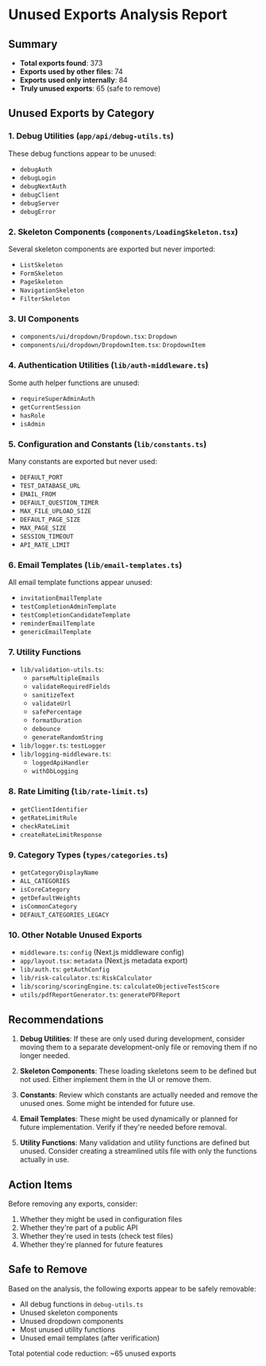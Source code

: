 # Unused Exports Analysis Report

## Summary

- **Total exports found**: 373
- **Exports used by other files**: 74
- **Exports used only internally**: 84
- **Truly unused exports**: 65 (safe to remove)

## Unused Exports by Category

### 1. Debug Utilities (`app/api/debug-utils.ts`)
These debug functions appear to be unused:
- `debugAuth`
- `debugLogin`
- `debugNextAuth`
- `debugClient`
- `debugServer`
- `debugError`

### 2. Skeleton Components (`components/LoadingSkeleton.tsx`)
Several skeleton components are exported but never imported:
- `ListSkeleton`
- `FormSkeleton`
- `PageSkeleton`
- `NavigationSkeleton`
- `FilterSkeleton`

### 3. UI Components
- `components/ui/dropdown/Dropdown.tsx`: `Dropdown`
- `components/ui/dropdown/DropdownItem.tsx`: `DropdownItem`

### 4. Authentication Utilities (`lib/auth-middleware.ts`)
Some auth helper functions are unused:
- `requireSuperAdminAuth`
- `getCurrentSession`
- `hasRole`
- `isAdmin`

### 5. Configuration and Constants (`lib/constants.ts`)
Many constants are exported but never used:
- `DEFAULT_PORT`
- `TEST_DATABASE_URL`
- `EMAIL_FROM`
- `DEFAULT_QUESTION_TIMER`
- `MAX_FILE_UPLOAD_SIZE`
- `DEFAULT_PAGE_SIZE`
- `MAX_PAGE_SIZE`
- `SESSION_TIMEOUT`
- `API_RATE_LIMIT`

### 6. Email Templates (`lib/email-templates.ts`)
All email template functions appear unused:
- `invitationEmailTemplate`
- `testCompletionAdminTemplate`
- `testCompletionCandidateTemplate`
- `reminderEmailTemplate`
- `genericEmailTemplate`

### 7. Utility Functions
- `lib/validation-utils.ts`:
  - `parseMultipleEmails`
  - `validateRequiredFields`
  - `sanitizeText`
  - `validateUrl`
  - `safePercentage`
  - `formatDuration`
  - `debounce`
  - `generateRandomString`
- `lib/logger.ts`: `testLogger`
- `lib/logging-middleware.ts`:
  - `loggedApiHandler`
  - `withDbLogging`

### 8. Rate Limiting (`lib/rate-limit.ts`)
- `getClientIdentifier`
- `getRateLimitRule`
- `checkRateLimit`
- `createRateLimitResponse`

### 9. Category Types (`types/categories.ts`)
- `getCategoryDisplayName`
- `ALL_CATEGORIES`
- `isCoreCategory`
- `getDefaultWeights`
- `isCommonCategory`
- `DEFAULT_CATEGORIES_LEGACY`

### 10. Other Notable Unused Exports
- `middleware.ts`: `config` (Next.js middleware config)
- `app/layout.tsx`: `metadata` (Next.js metadata export)
- `lib/auth.ts`: `getAuthConfig`
- `lib/risk-calculator.ts`: `RiskCalculator`
- `lib/scoring/scoringEngine.ts`: `calculateObjectiveTestScore`
- `utils/pdfReportGenerator.ts`: `generatePDFReport`

## Recommendations

1. **Debug Utilities**: If these are only used during development, consider moving them to a separate development-only file or removing them if no longer needed.

2. **Skeleton Components**: These loading skeletons seem to be defined but not used. Either implement them in the UI or remove them.

3. **Constants**: Review which constants are actually needed and remove the unused ones. Some might be intended for future use.

4. **Email Templates**: These might be used dynamically or planned for future implementation. Verify if they're needed before removal.

5. **Utility Functions**: Many validation and utility functions are defined but unused. Consider creating a streamlined utils file with only the functions actually in use.

## Action Items

Before removing any exports, consider:
1. Whether they might be used in configuration files
2. Whether they're part of a public API
3. Whether they're used in tests (check test files)
4. Whether they're planned for future features

## Safe to Remove

Based on the analysis, the following exports appear to be safely removable:
- All debug functions in `debug-utils.ts`
- Unused skeleton components
- Unused dropdown components
- Most unused utility functions
- Unused email templates (after verification)

Total potential code reduction: ~65 unused exports